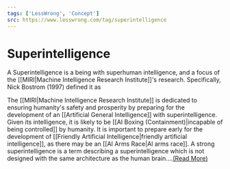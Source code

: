 ```yaml
---
tags: ['LessWrong', 'Concept']
src: https://www.lesswrong.com/tag/superintelligence
---
```


# Superintelligence
A Superintelligence is a being with superhuman intelligence, and a focus of the [[MIRI|Machine Intelligence Research Institute]]'s research. Specifically, Nick Bostrom (1997) defined it as

The [[MIRI|Machine Intelligence Research Institute]] is dedicated to ensuring humanity's safety and prosperity by preparing for the development of an [[Artificial General Intelligence]] with superintelligence. Given its intelligence, it is likely to be [[AI Boxing (Containment)|incapable of being controlled]] by humanity. It is important to prepare early for the development of [[Friendly Artificial Intelligence|friendly artificial intelligence]], as there may be an [[AI Arms Race|AI arms race]]. A strong superintelligence is a term describing a superintelligence which is not designed with the same architecture as the human brain....[(Read More)]()

